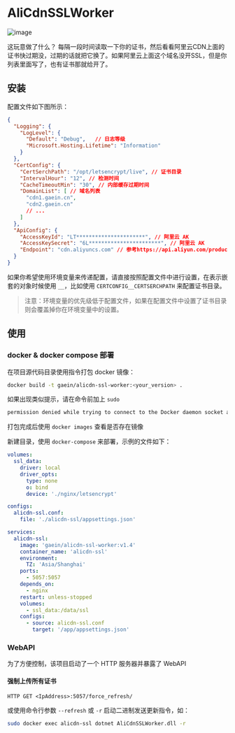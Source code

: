 # AliCdnSSLWorker

![image](https://github.com/nidbCN/AliCdnSSLWorker/assets/36162655/cb36b8b9-063e-44a8-bd6c-02d312f1e5e9)


这玩意做了什么？
每隔一段时间读取一下你的证书，然后看看阿里云CDN上面的证书快过期没，过期的话就把它换了。如果阿里云上面这个域名没开SSL，但是你列表里面写了，也有证书那就给开了。

## 安装

配置文件如下图所示：

```json
{
  "Logging": {
    "LogLevel": {
      "Default": "Debug",   // 日志等级
      "Microsoft.Hosting.Lifetime": "Information"
    }
  },
  "CertConfig": {
    "CertSerchPath": "/opt/letsencrypt/live", // 证书目录
    "IntervalHour": "12", // 检测时间
    "CacheTimeoutMin": "30", // 内部缓存过期时间
    "DomainList": [ // 域名列表
      "cdn1.gaein.cn",
      "cdn2.gaein.cn"
      // ...
    ]
  },
  "ApiConfig": {
    "AccessKeyId": "LT**********************", // 阿里云 AK
    "AccessKeySecret": "6L***********************", // 阿里云 AK
    "Endpoint": "cdn.aliyuncs.com" // 参考https://api.aliyun.com/product/Cdn
  }
}
```

如果你希望使用环境变量来传递配置，请直接按照配置文件中进行设置，在表示嵌套的对象时候使用 `__`，比如使用 `CERTCONFIG__CERTSERCHPATH` 来配置证书目录。

> 注意：环境变量的优先级低于配置文件，如果在配置文件中设置了证书目录则会覆盖掉你在环境变量中的设置。

## 使用

### docker & docker compose 部署

在项目源代码目录使用指令打包 docker 镜像：

```bash
docker build -t gaein/alicdn-ssl-worker:<your_version> .
```

如果出现类似提示，请在命令前加上 `sudo`

```bash
permission denied while trying to connect to the Docker daemon socket at unix:///var/run/docker.sock: Get "http://%2Fvar%2Frun%2Fdocker.sock/v1.45/containers/json": dial unix /var/run/docker.sock: connect: permission denied
```

打包完成后使用 `docker images` 查看是否存在镜像

新建目录，使用 `docker-compose` 来部署，示例的文件如下：

```yaml
volumes:
  ssl_data:
    driver: local
    driver_opts:
      type: none
      o: bind
      device: './nginx/letsencrypt'

configs:
  alicdn-ssl.conf:
    file: './alicdn-ssl/appsettings.json'

services:
  alicdn-ssl:
    image: 'gaein/alicdn-ssl-worker:v1.4'
    container_name: 'alicdn-ssl'
    environment:
      TZ: 'Asia/Shanghai'
    ports:
      - 5057:5057
    depends_on:
      - nginx
    restart: unless-stopped
    volumes:
      - ssl_data:/data/ssl
    configs:
      - source: alicdn-ssl.conf
        target: '/app/appsettings.json'
```

### WebAPI

为了方便控制，该项目启动了一个 HTTP 服务器并暴露了 WebAPI

#### 强制上传所有证书

```
HTTP GET <IpAddress>:5057/force_refresh/
```

或使用命令行参数 `--refresh` 或 `-r` 启动二进制发送更新指令，如：

```bash
sudo docker exec alicdn-ssl dotnet AliCdnSSLWorker.dll -r
```
